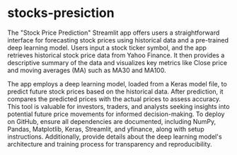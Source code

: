 # stocks-presiction
The "Stock Price Prediction" Streamlit app offers users a straightforward interface for forecasting stock prices using historical data and a pre-trained deep learning model. Users input a stock ticker symbol, and the app retrieves historical stock price data from Yahoo Finance. It then provides a descriptive summary of the data and visualizes key metrics like Close price and moving averages (MA) such as MA30 and MA100.

The app employs a deep learning model, loaded from a Keras model file, to predict future stock prices based on the historical data. After prediction, it compares the predicted prices with the actual prices to assess accuracy. This tool is valuable for investors, traders, and analysts seeking insights into potential future price movements for informed decision-making. To deploy on GitHub, ensure all dependencies are documented, including NumPy, Pandas, Matplotlib, Keras, Streamlit, and yfinance, along with setup instructions. Additionally, provide details about the deep learning model's architecture and training process for transparency and reproducibility.
